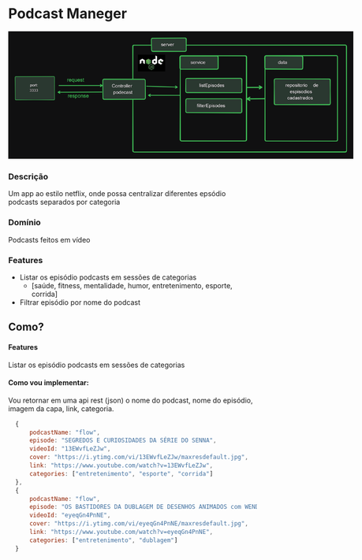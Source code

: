 # Podcast Maneger
<img src="./docs/arquitetura/arquitetura.png"  title="Arquitetura PodCast" style="max-width: 700px;">

### Descrição 
Um app ao estilo netflix, onde possa centralizar diferentes epsódio podcasts separados por categoria

### Domínio
Podcasts feitos em vídeo

### Features
- Listar os episódio podcasts em sessões de categorias 
  - [saúde, fitness, mentalidade, humor, entretenimento, esporte, corrida]
- Filtrar episódio por nome do podcast

## Como?
#### Features
Listar os episódio podcasts em sessões de categorias 

#### Como vou implementar:
Vou retornar em uma api rest (json) o nome do podcast, nome do episódio, imagem da capa, link, categoria.
  ```javascript
    {
        podcastName: "flow",
        episode: "SEGREDOS E CURIOSIDADES DA SÉRIE DO SENNA",
        videoId: "13EWvfLeZJw",
        cover: "https://i.ytimg.com/vi/13EWvfLeZJw/maxresdefault.jpg",
        link: "https://www.youtube.com/watch?v=13EWvfLeZJw",
        categories: ["entretenimento", "esporte", "corrida"]
    },
    {
        podcastName: "flow",
        episode: "OS BASTIDORES DA DUBLAGEM DE DESENHOS ANIMADOS com WENDELL BEZERRA",
        videoId: "eyeqGn4PnNE",
        cover: "https://i.ytimg.com/vi/eyeqGn4PnNE/maxresdefault.jpg",
        link: "https://www.youtube.com/watch?v=eyeqGn4PnNE",
        categories: ["entretenimento", "dublagem"]  
    }
  ```